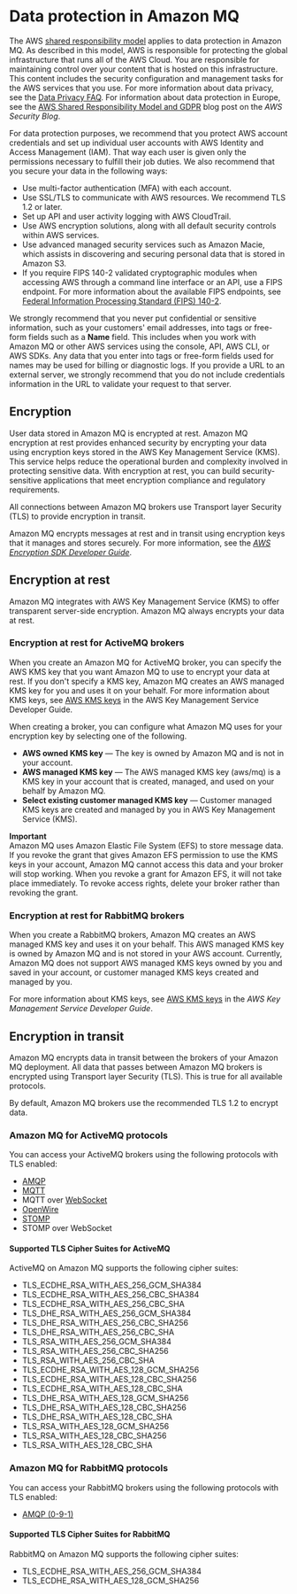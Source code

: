 # Data protection in Amazon MQ<a name="data-protection"></a>

The AWS [shared responsibility model](http://aws.amazon.com/compliance/shared-responsibility-model/) applies to data protection in Amazon MQ\. As described in this model, AWS is responsible for protecting the global infrastructure that runs all of the AWS Cloud\. You are responsible for maintaining control over your content that is hosted on this infrastructure\. This content includes the security configuration and management tasks for the AWS services that you use\. For more information about data privacy, see the [Data Privacy FAQ](http://aws.amazon.com/compliance/data-privacy-faq)\. For information about data protection in Europe, see the [AWS Shared Responsibility Model and GDPR](http://aws.amazon.com/blogs/security/the-aws-shared-responsibility-model-and-gdpr/) blog post on the *AWS Security Blog*\.

For data protection purposes, we recommend that you protect AWS account credentials and set up individual user accounts with AWS Identity and Access Management \(IAM\)\. That way each user is given only the permissions necessary to fulfill their job duties\. We also recommend that you secure your data in the following ways:
+ Use multi\-factor authentication \(MFA\) with each account\.
+ Use SSL/TLS to communicate with AWS resources\. We recommend TLS 1\.2 or later\.
+ Set up API and user activity logging with AWS CloudTrail\.
+ Use AWS encryption solutions, along with all default security controls within AWS services\.
+ Use advanced managed security services such as Amazon Macie, which assists in discovering and securing personal data that is stored in Amazon S3\.
+ If you require FIPS 140\-2 validated cryptographic modules when accessing AWS through a command line interface or an API, use a FIPS endpoint\. For more information about the available FIPS endpoints, see [Federal Information Processing Standard \(FIPS\) 140\-2](http://aws.amazon.com/compliance/fips/)\.

We strongly recommend that you never put confidential or sensitive information, such as your customers' email addresses, into tags or free\-form fields such as a **Name** field\. This includes when you work with Amazon MQ or other AWS services using the console, API, AWS CLI, or AWS SDKs\. Any data that you enter into tags or free\-form fields used for names may be used for billing or diagnostic logs\. If you provide a URL to an external server, we strongly recommend that you do not include credentials information in the URL to validate your request to that server\.

## Encryption<a name="data-protection-encryption"></a>

User data stored in Amazon MQ is encrypted at rest\. Amazon MQ encryption at rest provides enhanced security by encrypting your data using encryption keys stored in the AWS Key Management Service \(KMS\)\. This service helps reduce the operational burden and complexity involved in protecting sensitive data\. With encryption at rest, you can build security\-sensitive applications that meet encryption compliance and regulatory requirements\.

All connections between Amazon MQ brokers use Transport layer Security \(TLS\) to provide encryption in transit\. 

Amazon MQ encrypts messages at rest and in transit using encryption keys that it manages and stores securely\. For more information, see the *[AWS Encryption SDK Developer Guide](https://docs.aws.amazon.com/encryption-sdk/latest/developer-guide/)*\.

## Encryption at rest<a name="data-protection-encryption-at-rest"></a>

Amazon MQ integrates with AWS Key Management Service \(KMS\) to offer transparent server\-side encryption\. Amazon MQ always encrypts your data at rest\.

### Encryption at rest for ActiveMQ brokers<a name="data-protection-encryption-at-rest-activemq"></a>

When you create an Amazon MQ for ActiveMQ broker, you can specify the AWS KMS key that you want Amazon MQ to use to encrypt your data at rest\. If you don't specify a KMS key, Amazon MQ creates an AWS managed KMS key for you and uses it on your behalf\. For more information about KMS keys, see [AWS KMS keys](https://docs.aws.amazon.com/kms/latest/developerguide/concepts.html#master_keys) in the AWS Key Management Service Developer Guide\.

When creating a broker, you can configure what Amazon MQ uses for your encryption key by selecting one of the following\.
+ **AWS owned KMS key** — The key is owned by Amazon MQ and is not in your account\.
+ **AWS managed KMS key** — The AWS managed KMS key \(aws/mq\) is a KMS key in your account that is created, managed, and used on your behalf by Amazon MQ\.
+ **Select existing customer managed KMS key** — Customer managed KMS keys are created and managed by you in AWS Key Management Service \(KMS\)\.

**Important**  
Amazon MQ uses Amazon Elastic File System \(EFS\) to store message data\. If you revoke the grant that gives Amazon EFS permission to use the KMS keys in your account, Amazon MQ cannot access this data and your broker will stop working\. When you revoke a grant for Amazon EFS, it will not take place immediately\. To revoke access rights, delete your broker rather than revoking the grant\.

### Encryption at rest for RabbitMQ brokers<a name="data-protection-encryption-at-rest-rabbitmq"></a>

When you create a RabbitMQ brokers, Amazon MQ creates an AWS managed KMS key and uses it on your behalf\. This AWS managed KMS key is owned by Amazon MQ and is not stored in your AWS account\. Currently, Amazon MQ does not support AWS managed KMS keys owned by you and saved in your account, or customer managed KMS keys created and managed by you\.

 For more information about KMS keys, see [AWS KMS keys](https://docs.aws.amazon.com/kms/latest/developerguide/concepts.html#master_keys) in the *AWS Key Management Service Developer Guide*\. 

## Encryption in transit<a name="data-protection-encryption-in-transit"></a>

Amazon MQ encrypts data in transit between the brokers of your Amazon MQ deployment\. All data that passes between Amazon MQ brokers is encrypted using Transport layer Security \(TLS\)\. This is true for all available protocols\. 

 By default, Amazon MQ brokers use the recommended TLS 1\.2 to encrypt data\. 

### Amazon MQ for ActiveMQ protocols<a name="activemq-protocol-and-ciphers"></a>

You can access your ActiveMQ brokers using the following protocols with TLS enabled:
+ [AMQP](http://activemq.apache.org/amqp.html)
+ [MQTT](http://activemq.apache.org/mqtt.html)
+ MQTT over [WebSocket](http://activemq.apache.org/websockets.html)
+ [OpenWire](http://activemq.apache.org/openwire.html)
+ [STOMP](http://activemq.apache.org/stomp.html)
+ STOMP over WebSocket

#### Supported TLS Cipher Suites for ActiveMQ<a name="activemq-tls-support"></a>

ActiveMQ on Amazon MQ supports the following cipher suites:
+ TLS\_ECDHE\_RSA\_WITH\_AES\_256\_GCM\_SHA384
+ TLS\_ECDHE\_RSA\_WITH\_AES\_256\_CBC\_SHA384
+ TLS\_ECDHE\_RSA\_WITH\_AES\_256\_CBC\_SHA
+ TLS\_DHE\_RSA\_WITH\_AES\_256\_GCM\_SHA384
+ TLS\_DHE\_RSA\_WITH\_AES\_256\_CBC\_SHA256
+ TLS\_DHE\_RSA\_WITH\_AES\_256\_CBC\_SHA
+ TLS\_RSA\_WITH\_AES\_256\_GCM\_SHA384
+ TLS\_RSA\_WITH\_AES\_256\_CBC\_SHA256
+ TLS\_RSA\_WITH\_AES\_256\_CBC\_SHA
+ TLS\_ECDHE\_RSA\_WITH\_AES\_128\_GCM\_SHA256
+ TLS\_ECDHE\_RSA\_WITH\_AES\_128\_CBC\_SHA256
+ TLS\_ECDHE\_RSA\_WITH\_AES\_128\_CBC\_SHA
+ TLS\_DHE\_RSA\_WITH\_AES\_128\_GCM\_SHA256
+ TLS\_DHE\_RSA\_WITH\_AES\_128\_CBC\_SHA256
+ TLS\_DHE\_RSA\_WITH\_AES\_128\_CBC\_SHA
+ TLS\_RSA\_WITH\_AES\_128\_GCM\_SHA256
+ TLS\_RSA\_WITH\_AES\_128\_CBC\_SHA256
+ TLS\_RSA\_WITH\_AES\_128\_CBC\_SHA

### Amazon MQ for RabbitMQ protocols<a name="rabbitmq-protocol-and-ciphers"></a>

You can access your RabbitMQ brokers using the following protocols with TLS enabled:
+ [AMQP \(0\-9\-1\)](https://www.rabbitmq.com/specification.html)

#### Supported TLS Cipher Suites for RabbitMQ<a name="activemq-tls-support"></a>

RabbitMQ on Amazon MQ supports the following cipher suites:
+ TLS\_ECDHE\_RSA\_WITH\_AES\_256\_GCM\_SHA384
+ TLS\_ECDHE\_RSA\_WITH\_AES\_128\_GCM\_SHA256